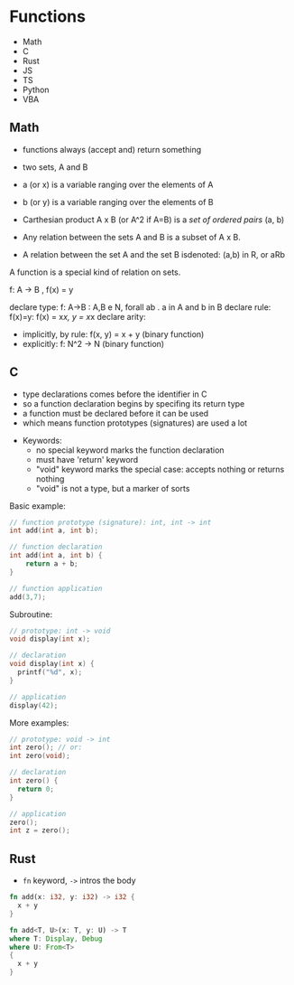 # Functions

* Math
* C
* Rust
* JS
* TS
* Python
* VBA


## Math

- functions always (accept and) return something

- two sets, A and B
- a (or x) is a variable ranging over the elements of A
- b (or y) is a variable ranging over the elements of B
- Carthesian product A x B (or A^2 if A=B) is a *set of ordered pairs* (a, b)
- Any relation between the sets A and B is a subset of A x B.
- A relation between the set A and the set B isdenoted: (a,b) in R, or aRb

A function is a special kind of relation on sets.

f: A -> B , f(x) = y

declare type: f: A->B : A,B e N, forall ab . a in A and b in B
declare rule: f(x)=y: f(x) = x*x, y = x*x
declare arity: 
- implicitly, by rule: f(x, y) = x + y (binary function)
- explicitly: f: N^2 -> N (binary function)


## C

- type declarations comes before the identifier in C
- so a function declaration begins by specifing its return type
- a function must be declared before it can be used
- which means function prototypes (signatures) are used a lot

* Keywords:
  - no special keyword marks the function declaration
  - must have 'return' keyword
  - "void" keyword marks the special case: accepts nothing or returns nothing
  - "void" is not a type, but a marker of sorts


Basic example:

```c
// function prototype (signature): int, int -> int 
int add(int a, int b);

// function declaration
int add(int a, int b) {
    return a + b;
}

// function application
add(3,7);
```

Subroutine:

```c
// prototype: int -> void
void display(int x);

// declaration
void display(int x) {
  printf("%d", x);
}

// application
display(42);
```


More examples:

```c
// prototype: void -> int
int zero(); // or:
int zero(void);

// declaration
int zero() {
  return 0;
}

// application
zero();
int z = zero();
```


## Rust

- `fn` keyword, `->` intros the body

```rust
fn add(x: i32, y: i32) -> i32 {
  x + y
}

fn add<T, U>(x: T, y: U) -> T 
where T: Display, Debug
where U: From<T>
{
  x + y
}
```







